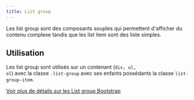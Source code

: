 ```yaml
---
title: List group
---
```


Les list group sont des composants souples qui permettent d'afficher du contenu complexe tandis que les list item sont des liste simples.

## Utilisation

Les list group sont utilisés sur un contenant (<code>div, ul, ol</code>) avec la classe <code>.list-group</code> avec ses enfants possédants la classe <code>list-group-item</code>.


[Voir plus de détails sur les List group Bootstrap](https://getbootstrap.com/docs/4.3/components/list-group/)
